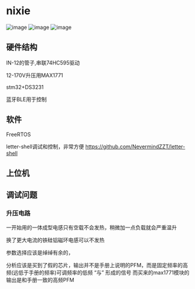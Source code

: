 # nixie
![image](https://user-images.githubusercontent.com/38028595/166111458-cdb046b1-1742-43e4-ba70-ae57c597d19b.png)
![image](https://user-images.githubusercontent.com/38028595/166111470-92a88164-8f54-4ddc-a3d3-26943aa12e6a.png)
![image](https://user-images.githubusercontent.com/38028595/166111516-1ad202c0-a61c-46da-b878-3d569f0bfd22.png)


## 硬件结构
IN-12的管子,串联74HC595驱动

12-170V升压用MAX1771

stm32+DS3231

蓝牙BLE用于控制

## 软件
FreeRTOS

letter-shell调试和控制，非常方便 https://github.com/NevermindZZT/letter-shell

## 上位机

## 调试问题

### 升压电路
一开始用的一体成型电感只有空载不会发热，稍微加一点负载就会严重温升

换了更大电流的铁硅铝磁环电感可以不发热

参数选择应该是绰绰有余的，

分析应该是买到了假的芯片，输出并不是手册上说明的PFM，而是固定频率的高频(远低于手册的频率)可调频率的低频 “与” 形成的信号
而买来的max1771模块的输出是和手册一致的高频PFM

